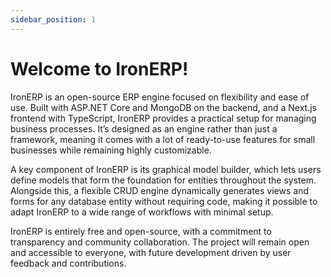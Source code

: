 ```yaml
---
sidebar_position: 1
---
```


# Welcome to IronERP!

IronERP is an open-source ERP engine focused on flexibility and ease of use. Built with ASP.NET Core and MongoDB on the backend, and a Next.js frontend with TypeScript, IronERP provides a practical setup for managing business processes. It’s designed as an engine rather than just a framework, meaning it comes with a lot of ready-to-use features for small businesses while remaining highly customizable.

A key component of IronERP is its graphical model builder, which lets users define models that form the foundation for entities throughout the system. Alongside this, a flexible CRUD engine dynamically generates views and forms for any database entity without requiring code, making it possible to adapt IronERP to a wide range of workflows with minimal setup.

IronERP is entirely free and open-source, with a commitment to transparency and community collaboration. The project will remain open and accessible to everyone, with future development driven by user feedback and contributions.